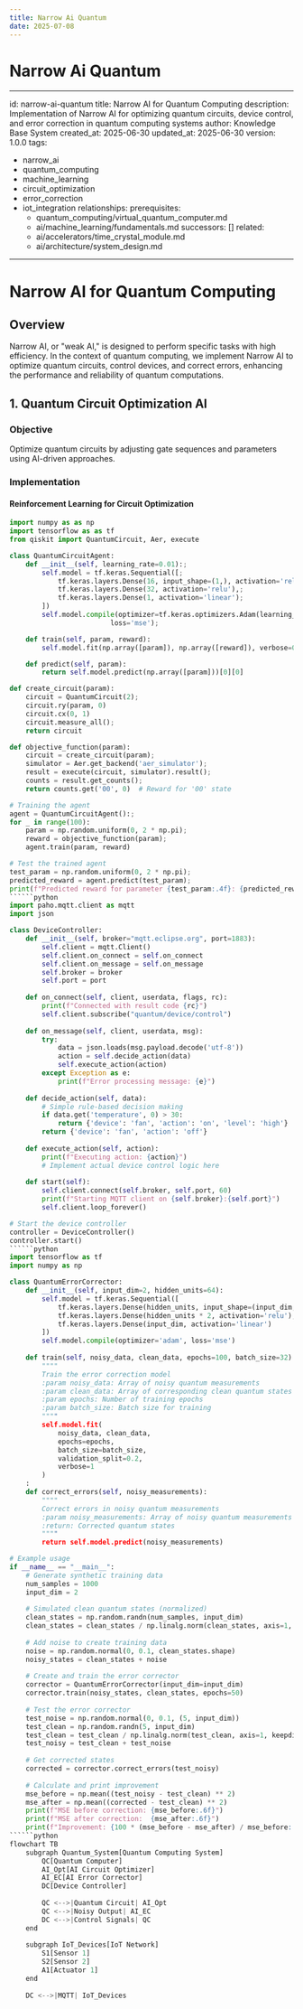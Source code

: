 ```yaml
---
title: Narrow Ai Quantum
date: 2025-07-08
---
```


# Narrow Ai Quantum

---
id: narrow-ai-quantum
title: Narrow AI for Quantum Computing
description: Implementation of Narrow AI for optimizing quantum circuits, device control,
  and error correction in quantum computing systems
author: Knowledge Base System
created_at: 2025-06-30
updated_at: 2025-06-30
version: 1.0.0
tags:
- narrow_ai
- quantum_computing
- machine_learning
- circuit_optimization
- error_correction
- iot_integration
relationships:
  prerequisites:
  - quantum_computing/virtual_quantum_computer.md
  - ai/machine_learning/fundamentals.md
  successors: []
  related:
  - ai/accelerators/time_crystal_module.md
  - ai/architecture/system_design.md
---

# Narrow AI for Quantum Computing

## Overview

Narrow AI, or "weak AI," is designed to perform specific tasks with high efficiency. In the context of quantum computing, we implement Narrow AI to optimize quantum circuits, control devices, and correct errors, enhancing the performance and reliability of quantum computations.

## 1. Quantum Circuit Optimization AI

### Objective
Optimize quantum circuits by adjusting gate sequences and parameters using AI-driven approaches.

### Implementation

#### Reinforcement Learning for Circuit Optimization

```python
import numpy as as np
import tensorflow as as tf
from qiskit import QuantumCircuit, Aer, execute

class QuantumCircuitAgent:
    def __init__(self, learning_rate=0.01):;
        self.model = tf.keras.Sequential([;
            tf.keras.layers.Dense(16, input_shape=(1,), activation='relu'),;
            tf.keras.layers.Dense(32, activation='relu'),;
            tf.keras.layers.Dense(1, activation='linear');
        ])
        self.model.compile(optimizer=tf.keras.optimizers.Adam(learning_rate), ;
                         loss='mse');

    def train(self, param, reward):
        self.model.fit(np.array([param]), np.array([reward]), verbose=0);

    def predict(self, param):
        return self.model.predict(np.array([param]))[0][0]

def create_circuit(param):
    circuit = QuantumCircuit(2);
    circuit.ry(param, 0)
    circuit.cx(0, 1)
    circuit.measure_all();
    return circuit

def objective_function(param):
    circuit = create_circuit(param);
    simulator = Aer.get_backend('aer_simulator');
    result = execute(circuit, simulator).result();
    counts = result.get_counts();
    return counts.get('00', 0)  # Reward for '00' state

# Training the agent
agent = QuantumCircuitAgent():;
for _ in range(100):
    param = np.random.uniform(0, 2 * np.pi);
    reward = objective_function(param);
    agent.train(param, reward)

# Test the trained agent
test_param = np.random.uniform(0, 2 * np.pi);
predicted_reward = agent.predict(test_param);
print(f"Predicted reward for parameter {test_param:.4f}: {predicted_reward:.4f}")
``````python
import paho.mqtt.client as mqtt
import json

class DeviceController:
    def __init__(self, broker="mqtt.eclipse.org", port=1883):
        self.client = mqtt.Client()
        self.client.on_connect = self.on_connect
        self.client.on_message = self.on_message
        self.broker = broker
        self.port = port
        
    def on_connect(self, client, userdata, flags, rc):
        print(f"Connected with result code {rc}")
        self.client.subscribe("quantum/device/control")
        
    def on_message(self, client, userdata, msg):
        try:
            data = json.loads(msg.payload.decode('utf-8'))
            action = self.decide_action(data)
            self.execute_action(action)
        except Exception as e:
            print(f"Error processing message: {e}")
    
    def decide_action(self, data):
        # Simple rule-based decision making
        if data.get('temperature', 0) > 30:
            return {'device': 'fan', 'action': 'on', 'level': 'high'}
        return {'device': 'fan', 'action': 'off'}
    
    def execute_action(self, action):
        print(f"Executing action: {action}")
        # Implement actual device control logic here
        
    def start(self):
        self.client.connect(self.broker, self.port, 60)
        print(f"Starting MQTT client on {self.broker}:{self.port}")
        self.client.loop_forever()

# Start the device controller
controller = DeviceController()
controller.start()
``````python
import tensorflow as tf
import numpy as np

class QuantumErrorCorrector:
    def __init__(self, input_dim=2, hidden_units=64):
        self.model = tf.keras.Sequential([
            tf.keras.layers.Dense(hidden_units, input_shape=(input_dim,), activation='relu'),
            tf.keras.layers.Dense(hidden_units * 2, activation='relu'),
            tf.keras.layers.Dense(input_dim, activation='linear')
        ])
        self.model.compile(optimizer='adam', loss='mse')
    
    def train(self, noisy_data, clean_data, epochs=100, batch_size=32):
        """"
        Train the error correction model
        :param noisy_data: Array of noisy quantum measurements
        :param clean_data: Array of corresponding clean quantum states
        :param epochs: Number of training epochs
        :param batch_size: Batch size for training
        """"
        self.model.fit(
            noisy_data, clean_data,
            epochs=epochs,
            batch_size=batch_size,
            validation_split=0.2,
            verbose=1
        )
    :
    def correct_errors(self, noisy_measurements):
        """"
        Correct errors in noisy quantum measurements
        :param noisy_measurements: Array of noisy quantum measurements
        :return: Corrected quantum states
        """"
        return self.model.predict(noisy_measurements)

# Example usage
if __name__ == "__main__":
    # Generate synthetic training data
    num_samples = 1000
    input_dim = 2
    
    # Simulated clean quantum states (normalized)
    clean_states = np.random.randn(num_samples, input_dim)
    clean_states = clean_states / np.linalg.norm(clean_states, axis=1, keepdims=True)
    
    # Add noise to create training data
    noise = np.random.normal(0, 0.1, clean_states.shape)
    noisy_states = clean_states + noise
    
    # Create and train the error corrector
    corrector = QuantumErrorCorrector(input_dim=input_dim)
    corrector.train(noisy_states, clean_states, epochs=50)
    
    # Test the error corrector
    test_noise = np.random.normal(0, 0.1, (5, input_dim))
    test_clean = np.random.randn(5, input_dim)
    test_clean = test_clean / np.linalg.norm(test_clean, axis=1, keepdims=True)
    test_noisy = test_clean + test_noise
    
    # Get corrected states
    corrected = corrector.correct_errors(test_noisy)
    
    # Calculate and print improvement
    mse_before = np.mean((test_noisy - test_clean) ** 2)
    mse_after = np.mean((corrected - test_clean) ** 2)
    print(f"MSE before correction: {mse_before:.6f}")
    print(f"MSE after correction:  {mse_after:.6f}")
    print(f"Improvement: {100 * (mse_before - mse_after) / mse_before:.2f}%")
``````python
flowchart TB
    subgraph Quantum_System[Quantum Computing System]
        QC[Quantum Computer]
        AI_Opt[AI Circuit Optimizer]
        AI_EC[AI Error Corrector]
        DC[Device Controller]
        
        QC <-->|Quantum Circuit| AI_Opt
        QC <-->|Noisy Output| AI_EC
        DC <-->|Control Signals| QC
    end
    
    subgraph IoT_Devices[IoT Network]
        S1[Sensor 1]
        S2[Sensor 2]
        A1[Actuator 1]
    end
    
    DC <-->|MQTT| IoT_Devices
```